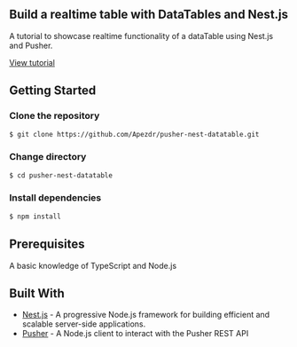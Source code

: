 ## Build a realtime table with DataTables and Nest.js

A tutorial to showcase realtime functionality of a dataTable using Nest.js and Pusher. 

[View tutorial](https://pusher.com/tutorials/realtime-table-datatables-nestjs)

## Getting Started

### Clone the repository
```bash
$ git clone https://github.com/Apezdr/pusher-nest-datatable.git
```

### Change directory
```bash
$ cd pusher-nest-datatable
```

### Install dependencies
```bash
$ npm install
```

## Prerequisites
A basic knowledge of TypeScript and Node.js

## Built With

* [Nest.js](https://nestjs.com/) - A progressive Node.js framework for building efficient and scalable server-side applications.
* [Pusher](https://pusher.com/) - A Node.js client to interact with the Pusher REST API
